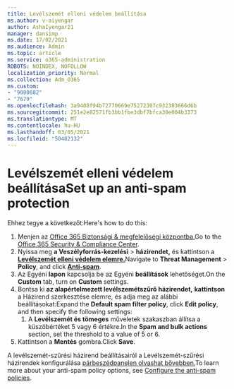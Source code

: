 ```yaml
---
title: Levélszemét elleni védelem beállítása
ms.author: v-aiyengar
author: AshaIyengar21
manager: dansimp
ms.date: 17/02/2021
ms.audience: Admin
ms.topic: article
ms.service: o365-administration
ROBOTS: NOINDEX, NOFOLLOW
localization_priority: Normal
ms.collection: Adm_O365
ms.custom:
- "9000682"
- "7679"
ms.openlocfilehash: 3a9408f94b72770669e75272307c932303666d6b
ms.sourcegitcommit: 251e2e82571fb3bb1fbe3dbf7bfca30e004b3373
ms.translationtype: MT
ms.contentlocale: hu-HU
ms.lasthandoff: 03/05/2021
ms.locfileid: "50482132"
---
```

# <a name="set-up-an-anti-spam-protection"></a><span data-ttu-id="c3805-102">Levélszemét elleni védelem beállítása</span><span class="sxs-lookup"><span data-stu-id="c3805-102">Set up an anti-spam protection</span></span>

<span data-ttu-id="c3805-103">Ehhez tegye a következőt:</span><span class="sxs-lookup"><span data-stu-id="c3805-103">Here's how to do this:</span></span>

1. <span data-ttu-id="c3805-104">Menjen az [Office 365 Biztonsági & megfelelőségi központba.](https://go.microsoft.com/fwlink/p/?linkid=2077143)</span><span class="sxs-lookup"><span data-stu-id="c3805-104">Go to the [Office 365 Security & Compliance Center](https://go.microsoft.com/fwlink/p/?linkid=2077143).</span></span>
1. <span data-ttu-id="c3805-105">Nyissa meg **a Veszélyforrás-kezelési**  >  **házirendet,** és kattintson a **[Levélszemét elleni védelem elemre.](https://go.microsoft.com/fwlink/p/?linkid=2077143)**</span><span class="sxs-lookup"><span data-stu-id="c3805-105">Navigate to **Threat Management** > **Policy**, and click **[Anti-spam](https://go.microsoft.com/fwlink/p/?linkid=2077143)**.</span></span>
1. <span data-ttu-id="c3805-106">Az Egyéni **lapon** kapcsolja be az Egyéni **beállítások** lehetőséget.</span><span class="sxs-lookup"><span data-stu-id="c3805-106">On the **Custom** tab, turn on **Custom** settings.</span></span>
1. <span data-ttu-id="c3805-107">Bontsa ki **az alapértelmezett levélszemétszűrő házirendet,** **kattintson** a Házirend szerkesztése elemre, és adja meg az alábbi beállításokat:</span><span class="sxs-lookup"><span data-stu-id="c3805-107">Expand the **Default spam filter policy**,  click **Edit policy**, and then specify the following settings:</span></span>
    1. <span data-ttu-id="c3805-108">A **Levélszemét és tömeges** műveletek szakaszban állítsa a küszöbértéket 5 vagy 6 értékre.</span><span class="sxs-lookup"><span data-stu-id="c3805-108">In the **Spam and bulk actions** section, set the threshold to a value of 5 or 6.</span></span>
1. <span data-ttu-id="c3805-109">Kattintson a **Mentés** gombra.</span><span class="sxs-lookup"><span data-stu-id="c3805-109">Click **Save**.</span></span>

<span data-ttu-id="c3805-110">A levélszemét-szűrési házirend beállításairól a Levélszemét-szűrési házirendek konfigurálása [párbeszédpanelen olvashat bővebben.](https://go.microsoft.com/fwlink/?linkid=2092051)</span><span class="sxs-lookup"><span data-stu-id="c3805-110">To learn more about your anti-spam policy options, see [Configure the anti-spam policies](https://go.microsoft.com/fwlink/?linkid=2092051).</span></span>
